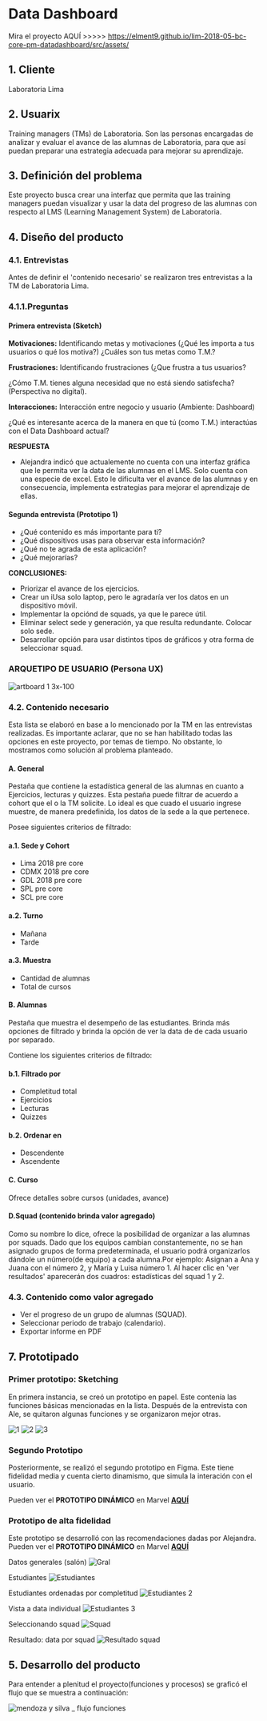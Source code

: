 # Data Dashboard

Mira el proyecto AQUÍ >>>>> https://elment9.github.io/lim-2018-05-bc-core-pm-datadashboard/src/assets/

## 1. Cliente
Laboratoria Lima

## 2. Usuarix

Training managers (TMs) de Laboratoria. Son las personas encargadas de analizar
 y evaluar el avance de las alumnas de Laboratoria, para que así puedan preparar una estrategia adecuada para mejorar su aprendizaje. 

## 3. Definición del problema

Este proyecto busca crear una interfaz que permita que las training managers 
puedan visualizar y usar la data del progreso de las alumnas con respecto al
LMS (Learning Management System) de Laboratoria. 

## 4. Diseño del producto

### 4.1. Entrevistas

  Antes de definir el 'contenido necesario' se realizaron tres entrevistas a la TM de Laboratoria Lima. 

  ### 4.1.1.Preguntas

#### Primera entrevista (Sketch)

  **Motivaciones:** Identificando metas y motivaciones (¿Qué les importa a tus usuarios o  qué los motiva?)
  ¿Cuáles son tus metas como T.M.?

  **Frustraciones:** Identificando frustraciones (¿Que frustra a tus usuarios?

  ¿Cómo T.M. tienes alguna necesidad que no está siendo satisfecha? (Perspectiva no digital).

  **Interacciones:** Interacción entre negocio y usuario (Ambiente: Dashboard)

  ¿Qué es interesante acerca de la manera en que tú (como T.M.) interactúas con el Data Dashboard actual?

  **RESPUESTA**

  * Alejandra indicó que actualemente no cuenta con una interfaz gráfica que le permita ver la data de las alumnas en el LMS. Solo cuenta con una especie de excel. Esto le dificulta ver el avance de las alumnas y en consecuencia, implementa estrategias para mejorar el aprendizaje de ellas.  

#### Segunda entrevista (Prototipo 1)
* ¿Qué contenido es más importante para ti?
* ¿Qué dispositivos usas para observar esta información?
* ¿Qué no te agrada de esta aplicación?
* ¿Qué mejorarías?

**CONCLUSIONES:**
* Priorizar el avance de los ejercicios.
* Crear un iUsa solo laptop, pero le agradaría ver los datos en un dispositivo móvil. 
* Implementar la opciónd de squads, ya que le parece útil.
* Eliminar select sede y generación, ya que resulta redundante. Colocar solo sede.
* Desarrollar opción para usar distintos tipos de gráficos y otra forma de seleccionar squad. 

### ARQUETIPO DE USUARIO (Persona UX)
![artboard 1 3x-100](https://user-images.githubusercontent.com/34355830/42785908-ba3a696a-8919-11e8-95a8-c67f26b8ca27.jpg)


### 4.2. Contenido necesario

Esta lista se elaboró en base a lo mencionado por la TM en las entrevistas realizadas. Es importante aclarar, que no se han habilitado todas las opciones en este proyecto, por temas de tiempo. No obstante, lo mostramos como solución al problema planteado.

#### A. General

Pestaña que contiene la estadística general de las alumnas en cuanto a Ejercicios, lecturas y quizzes. Esta pestaña puede filtrar de acuerdo a cohort que el o la TM solicite.
Lo ideal es que cuado el usuario ingrese muestre, de manera predefinida, los datos de la sede a la que pertenece. 


Posee siguientes criterios de filtrado:

#### a.1. Sede y Cohort
  * Lima 2018 pre core
  * CDMX 2018 pre core
  * GDL 2018 pre core
  * SPL pre core
  * SCL pre core 

#### a.2. Turno
  * Mañana
  * Tarde

#### a.3. Muestra
  * Cantidad de alumnas
  * Total de cursos

#### B. Alumnas

 Pestaña que muestra el desempeño de las estudiantes. Brinda más opciones de filtrado y brinda la opción de ver la data de de cada usuario por separado. 

  Contiene los siguientes criterios de filtrado:

#### b.1. Filtrado por

  * Completitud total
  * Ejercicios
  * Lecturas
  * Quizzes

#### b.2. Ordenar en

  * Descendente
  * Ascendente

#### C. Curso

 Ofrece detalles sobre cursos (unidades, avance)

#### D.Squad (contenido brinda valor agregado)

 Como su nombre lo dice, ofrece la posibilidad de organizar a las alumnas por squads. Dado que los equipos cambian constantemente, no se han asignado grupos de forma predeterminada, el usuario podrá organizarlos dándole un número(de equipo) a cada alumna.Por ejemplo: Asignan a Ana y Juana con el número 2, y María y Luisa número 1. Al hacer clic en 'ver resultados' aparecerán dos cuadros: estadísticas del squad 1 y 2.


### 4.3. Contenido como valor agregado

* Ver el progreso de un grupo de alumnas (SQUAD).
*  Seleccionar periodo de trabajo (calendario).
* Exportar  informe en PDF

## 7. Prototipado

### Primer prototipo: Sketching

En primera instancia, se creó un prototipo en papel. Este contenía las funciones básicas mencionadas
en la lista. Después de la entrevista con Ale, se quitaron algunas funciones y se organizaron mejor
otras.

![1](https://user-images.githubusercontent.com/39272944/41488837-571c84fe-70b3-11e8-9cd1-a4d2e13f79ad.jpg)
![2](https://user-images.githubusercontent.com/39272944/41488814-47c446ae-70b3-11e8-9b34-b6b6a087b9b7.jpg)
![3](https://user-images.githubusercontent.com/39272944/41488815-47e488ba-70b3-11e8-93ce-2e54e9ae479e.jpg)


### Segundo Prototipo

Posteriormente, se realizó el segundo prototipo en Figma. Este tiene fidelidad media y cuenta 
cierto dinamismo, que simula la interación con el usuario.

Pueden ver el **PROTOTIPO DINÁMICO** en Marvel [**AQUÍ**](https://marvelapp.com/177cdbf6/screen/44209192)

### Prototipo de alta fidelidad

Este prototipo se desarrolló con las recomendaciones dadas por Alejandra. Pueden ver el **PROTOTIPO DINÁMICO** en Marvel [**AQUÍ**](https://marvelapp.com/3jd5hc3/screen/45119589)

Datos generales (salón)
![**Gral**](https://user-images.githubusercontent.com/39272944/42144750-783e9a10-7d82-11e8-8774-4ae119b6fdf7.png)

Estudiantes
![**Estudiantes**](https://user-images.githubusercontent.com/39272944/42144359-390e8d48-7d80-11e8-9bf3-9a1b1a84d97f.png)

Estudiantes ordenadas por completitud
![Estudiantes 2](https://user-images.githubusercontent.com/39272944/42144411-82c6e4f8-7d80-11e8-9b58-74e033095622.png)

Vista a data individual
![**Estudiantes 3**](https://user-images.githubusercontent.com/39272944/42144427-92a0ab98-7d80-11e8-93d1-0cfda2415263.png)

Seleccionando squad
![**Squad**](https://user-images.githubusercontent.com/39272944/42144442-a7a22972-7d80-11e8-9bda-a5f825303592.png)

Resultado: data por squad
![**Resultado squad**](https://user-images.githubusercontent.com/39272944/42144450-b5fcb74e-7d80-11e8-9dbd-56dfdd44b33e.png)

## 5. Desarrollo del producto

Para entender a plenitud el proyecto(funciones y procesos) se graficó el flujo que se muestra a continuación:

![mendoza y silva _ flujo funciones](https://user-images.githubusercontent.com/39272944/41561243-f9b8a17c-730e-11e8-81cb-75d921d16891.jpg)




